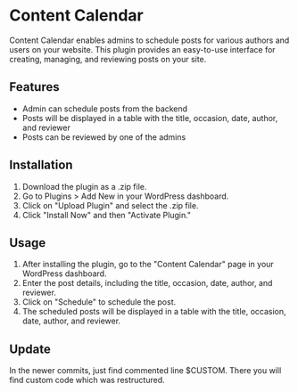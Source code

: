 # Content Calendar

Content Calendar enables admins to schedule posts for various authors and users on your website. This plugin provides an easy-to-use interface for creating, managing, and reviewing posts on your site.

## Features

- Admin can schedule posts from the backend
- Posts will be displayed in a table with the title, occasion, date, author, and reviewer
- Posts can be reviewed by one of the admins

## Installation

1. Download the plugin as a .zip file.
2. Go to Plugins > Add New in your WordPress dashboard.
3. Click on "Upload Plugin" and select the .zip file.
4. Click "Install Now" and then "Activate Plugin."

## Usage

1. After installing the plugin, go to the "Content Calendar" page in your WordPress dashboard.
2. Enter the post details, including the title, occasion, date, author, and reviewer.
3. Click on "Schedule" to schedule the post.
4. The scheduled posts will be displayed in a table with the title, occasion, date, author, and reviewer.

## Update

In the newer commits, just find commented line $CUSTOM. There you will find custom code which was restructured. 

